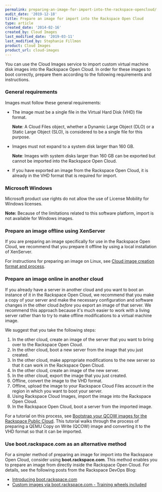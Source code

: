 ```yaml
---
permalink: preparing-an-image-for-import-into-the-rackspace-opencloud/
audit_date: '2019-12-18'
title: Prepare an image for import into the Rackspace Open Cloud
type: article
created_date: '2014-02-16'
created_by: Cloud Images
last_modified_date: '2019-03-11'
last_modified_by: Stephanie Fillmon
product: Cloud Images
product_url: cloud-images
---
```


You can use the Cloud Images service to import custom virtual machine
disk images into the Rackspace Open Cloud. In order for these images to boot
correctly, prepare them according to the following requirements
and instructions.

### General requirements

Images must follow these general requirements:

-   The image must be a single file in the Virtual Hard Disk (VHD) file format.

    **Note**: A Cloud Files object, whether a Dynamic Large Object (DLO) or a
    Static Large Object (SLO), is considered to be a single file for
    this purpose.

-   Images must not expand to a system disk larger than 160 GB.

    **Note**: Images with system disks larger than 160 GB can be exported but
    cannot be imported into the Rackspace Open Cloud.

-   If you have exported an image from the Rackspace Open Cloud, it is
    already in the VHD format that is required for import.

### Microsoft Windows

Microsoft product use rights do not allow the use of License Mobility
for Windows licenses.

**Note:** Because of the limitations related to this software
platform, import is not available for Windows images.

### Prepare an image offline using XenServer

If you are preparing an image specifically for use in the Rackspace Open
Cloud, we recommend that you prepare it offline by using a local
installation of XenServer.

For instructions for preparing an image on Linux, see [Cloud image creation format and process](/how-to/cloud-image-creation-format-and-process).

### Prepare an image online in another cloud

If you already have a server in another cloud and you want to boot an
instance of it in the Rackspace Open Cloud, we recommend that you make a
copy of your server and make the necessary configuration and software
changes in the other cloud *before* you export an image of that server.
We recommend this approach because it's much easier to work with a living
server rather than to try to make offline modifications to a virtual machine
image.

We suggest that you take the following steps:

1.  In the other cloud, create an image of the server that you want to bring
    over to the Rackspace Open Cloud.
2.  In the other cloud, boot a new server from the image that you
    just created.
3.  In the other cloud, make appropriate modifications to the new
    server so that it can work in the Rackspace Open Cloud.
4.  In the other cloud, create an image of the new server.
5.  In the other cloud, export the image that you just created.
6.  Offline, convert the image to the VHD format.
7.  Offline, upload the image to your Rackspace Cloud Files account in
    the region in which you want to boot your server.
8.  Using Rackspace Cloud Images, import the image into the
    Rackspace Open Cloud.
9.  In the Rackspace Open Cloud, boot a server from the imported image.

For a tutorial on this process, see [Bootstrap your QCOW images for the
Rackspace Public
Cloud](https://developer.rackspace.com/blog/bootstrap-your-qcow-images-for-the-rackspace-public-cloud/).
This tutorial walks through the process of preparing
a QEMU Copy on Write (QCOW) image and converting it to the VHD format so that
it can be imported.

### Use boot.rackspace.com as an alternative method

For a simpler method of preparing an image for import into the Rackspace Open
Cloud, consider using **boot.rackspace.com**. This method enables you to
prepare an image from directly inside the Rackspace Open Cloud.
For details, see the following posts from the Rackspace DevOps Blog:

-   [Introducing boot.rackspace.com](https://developer.rackspace.com/blog/introducing-boot-dot-rackspace-dot-com.html)
-   [Custom images via boot.rackspace.com - Training wheels included](https://developer.rackspace.com/blog/custom-images-via-boot-dot-rackspace-dot-com-training-wheels-included.html)
